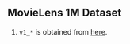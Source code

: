 
## MovieLens 1M Dataset

1. `v1_*` is obtained from [here](https://github.com/sberbank-ai-lab/RePlay/tree/main/experiments/data).